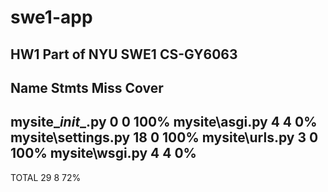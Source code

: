 # swe1-app

## HW1 Part of NYU SWE1 CS-GY6063

Name                 Stmts   Miss  Cover
----------------------------------------
mysite\__init__.py       0      0   100%
mysite\asgi.py           4      4     0%
mysite\settings.py      18      0   100%
mysite\urls.py           3      0   100%
mysite\wsgi.py           4      4     0%
----------------------------------------
TOTAL                   29      8    72%
